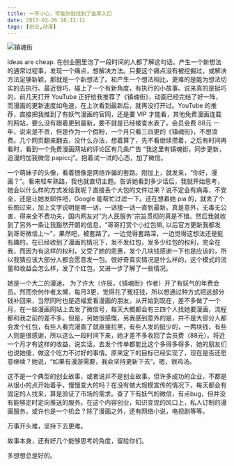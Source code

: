 ```yaml
---
title: 一不小心，可能你就找到了金库入口
date: 2017-03-26 16:11:11
tags: [创业,动漫]
---
```

![镇魂街](https://i.imgur.com/4i4LWFH.png)

Ideas are cheap. 在创业圈里泡了一段时间的人都了解这句话。产生一个新想法的通常过程事，发现一个痛点，想解决方法。只要这个痛点没有被挖掘过，或解决方法足够新颖，那就是一个新想法了。和产生一个想法相比，更难的是能为想法切实的去执行。最近很巧，碰上了一个有新角度，有执行的小故事。
​
说来真的是挺巧的，前几天打开 YouTube 正好给我推荐了《镇魂街》，动画已经完结了好一阵，而漫画的更新速度如龟速，在上次看到最新后，就再没打开过。YouTube 的推荐，直接把我推到了有妖气漫画的官网，还是要 VIP 才能看，其他免费漫画连载的网站，要么没有跟着更到最新，要不就是已经被查水表了。会员会费 88元 一年，说来是不贵，但是作为一个假粉，一个月只看三四更的《镇魂街》，不想浪费。几个网页翻来翻去，没什么办法，想着算了，先不看继续攒着，之后有时间再看时，看到一个免费漫画网站的评论区有几条广告 “我这里有镇魂街，同步更新，追漫的加我微信 papiccj”。抱着试一试的心态，加了微信。

一个萌妹子的头像，看着很像是网络诈骗的套路。刚加上，就发来，“你好，漫画？”。看来轻车熟路，我也就直切主题。告诉她看到多少话后，我就开始思考，她会以什么样的方式发给我呢？直接丢个大包的文件过来？说不定会有病毒，不安全，还是让她发邮件吧，Google 能帮忙过滤一下。还在想着她 pia 的，就丢了个长图过来，加上文字说明是哪一话，一话接一话一直到最新。真是意外，无毒无公害，得来全不费功夫，国内网友对“为人民服务”宗旨贯彻的真是不错。然后我就收到了另外一条让我豁然开朗的信息，“哥哥打赏个小红包嘛, 以后官方更新我都发到哥哥微信上～”，果然吧，被套路了。一边觉得套路深，一边觉得这想法还是挺有趣的，在已经收到了漫画的情况下，发不发红包，发多少红包的权利，完全在我，而因为有这样的权利，又受了她的恩惠，发个几块钱感谢一下也是应该的，所以我猜应该大部分人都会愿意发一包。很好奇真实情况是什么样的，这个模式的流量和收益会怎么样，发了个红包，又进一步了解了一些情况。

她是一个大二的漫迷， 为了许大（许辰，《镇魂街》作者）开了有妖气的年费会员。然而奈何作者太懒，每月3更，觉得花了冤枉钱，所以想通过种方式把这部分钱补回来，当然同时也是造福爱看漫画的朋友。从开始到现在，差不多做了一个月，在一些漫画网站上去发了微信号，每天大概都会有三四个人找她要漫画，流程都和我之前的差不多。但是，另她很感慨，另我感到意外的是，并不是大部分人都会发个红包，有些人看完漫画了就直接拉黑，有些人发的挺少的，一两块钱，有些人则是很感谢，所以这么一段时间下来，她才差不多收回了会员费（88元）。将近一个月才有这样的收益，说实话，去发个传单都能比这个多得多得多，她的朋友们也说她傻，做这个吃力不讨好的事情。原来定下的目标已经实现了，现在是否还愿意继续？她说，“如果有漫游需要，我会坚持更新下去”。嗯，很鸡汤。

这不是一个典型的创业故事，或者说并不是创业故事。但许多成功的企业，不都是从很小的点开始着手，慢慢变大的吗？在没有做大规模宣传的情况下，每天都会有固定的人找来，算是验证了市场的需求。查了下有妖气的微信，有点bug，但并没有能够定时定向推送的服务。在这个内容创业，知识变现的风口上，私人订制的漫画服务，或许也是一个机会？除了漫画之外，还有网络小说，电视剧等等。

万事开头难，坚持下去更难。

故事本身，还有好几个能够思考的角度，留给你们。

多想想总是好的。 
